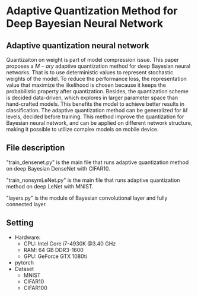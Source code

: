 # Adaptive Quantization Method for Deep Bayesian Neural Network
## Adaptive quantization neural network
Quantizaiton on weight is part of model compression issue. 
This paper proposes a $M-ary$ adaptive quantization method for deep Bayesian neural networks. 
That is to use deterministic values to represent stochastic weights of the model. 
To reduce the performance loss, the representation value that maximize the likelihood is chosen because it keeps the probabilistic property after quantization. 
Besides, the quantization scheme is decided data-driven, which explores in larger parameter space than hand-crafted models. 
This benefits the model to achieve better results in classification. 
The adaptive quantization method can be generalized for $M$ levels, decided before training. 
This method improve the quantization for Bayesian neural network, and can be applied on different network structure, making it possible to utilize complex models on mobile device. 
## File description
"train_densenet.py" is the main file that runs adaptive quantization method on deep Bayesian DenseNet with CIFAR10.

"train_nonsymLeNet.py" is the main file that runs adaptive quantization method on deep LeNet with MNIST.

"layers.py" is the module of Bayesian convolutional layer and fully connected layer.
## Setting
* Hardware:
  * CPU: Intel Core i7-4930K @3.40 GHz
  * RAM: 64 GB DDR3-1600
  * GPU: GeForce GTX 1080ti
* pytorch 
* Dataset
  * MNIST
  * CIFAR10
  * CIFAR100
